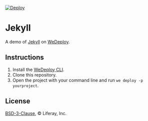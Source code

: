 [![Deploy](https://cdn.wedeploy.com/images/deploy.svg)](https://console.wedeploy.com/deploy?repo=https://github.com/wedeploy-examples/jekyll-example)

# Jekyll

A demo of [Jekyll](https://hub.docker.com/r/jekyll/jekyll/) on [WeDeploy](https://wedeploy.com/).

## Instructions

1. Install the [WeDeploy CLI](https://wedeploy.com/docs/intro/using-the-command-line/).
2. Clone this repository.
3. Open the project with your command line and run `we deploy -p yourproject`.

## License

[BSD-3-Clause](./LICENSE.md), © Liferay, Inc.
